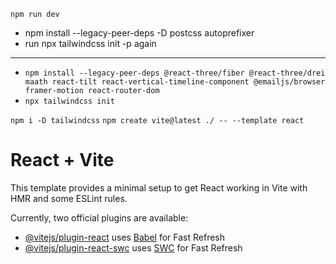 `npm run dev`

- npm install --legacy-peer-deps -D postcss autoprefixer  
- run npx tailwindcss init -p again
---
- `npm install --legacy-peer-deps @react-three/fiber @react-three/drei maath react-tilt react-vertical-timeline-component @emailjs/browser framer-motion react-router-dom`  
- `npx tailwindcss init`

`npm i -D tailwindcss`
`npm create vite@latest ./ -- --template react`


# React + Vite

This template provides a minimal setup to get React working in Vite with HMR and some ESLint rules.

Currently, two official plugins are available:

- [@vitejs/plugin-react](https://github.com/vitejs/vite-plugin-react/blob/main/packages/plugin-react/README.md) uses [Babel](https://babeljs.io/) for Fast Refresh
- [@vitejs/plugin-react-swc](https://github.com/vitejs/vite-plugin-react-swc) uses [SWC](https://swc.rs/) for Fast Refresh
